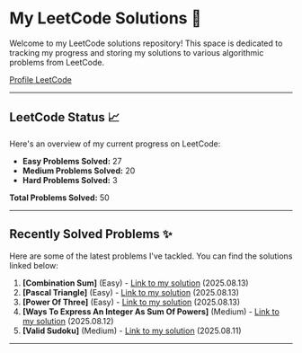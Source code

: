 # My LeetCode Solutions 🚀

Welcome to my LeetCode solutions repository! This space is dedicated to tracking my progress and storing my solutions to various algorithmic problems from LeetCode.

[Profile LeetCode](https://leetcode.com/u/L4yoos/)

---

## LeetCode Status 📈

Here's an overview of my current progress on LeetCode:
    
* **Easy Problems Solved:** 27
* **Medium Problems Solved:** 20
* **Hard Problems Solved:** 3
    
**Total Problems Solved:** 50
    

---

## Recently Solved Problems ✨

Here are some of the latest problems I've tackled. You can find the solutions linked below:
    
1.  **[Combination Sum]** (Easy) - [Link to my solution](https://github.com/L4yoos/leetcode/blob/main/39_CombinationSum_Easy/Solution.java) (2025.08.13)
2.  **[Pascal Triangle]** (Easy) - [Link to my solution](https://github.com/L4yoos/leetcode/blob/main/118_Pascal'sTriangle_Easy/Solution.java) (2025.08.13)
3.  **[Power Of Three]** (Easy) - [Link to my solution](https://github.com/L4yoos/leetcode/blob/main/326_PowerOfThree_Easy/Solution.java) (2025.08.13)
4.  **[Ways To Express An Integer As Sum Of Powers]** (Medium) - [Link to my solution](https://github.com/L4yoos/leetcode/blob/main/2787_WaysToExpressAnIntegerAsSumOfPowers_Medium/Solution.java) (2025.08.12)
5.  **[Valid Sudoku]** (Medium) - [Link to my solution](https://github.com/L4yoos/leetcode/blob/main/36_ValidSudoku_Medium/Solution.java) (2025.08.11)
    
---

